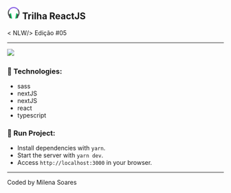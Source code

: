 ## <img src= "public/favicon.png" alt="podcstr " height="30em" /> Trilha ReactJS 
<p>  < NLW/> Edição #05 </p>

---

<img src="https://img.shields.io/static/v1?=Project Developed&message=Rocketseat&color=7159c1&style=<STYLE>&logo=<LOGO>" /><br>


### 🚀 Technologies:

- sass
- nextJS
- nextJS
- react
- typescript

### 👷 Run Project:
 - Install dependencies with `yarn`. 
 - Start the server with `yarn dev`.
 - Access `http://localhost:3000` in your browser.

---
Coded by Milena Soares
